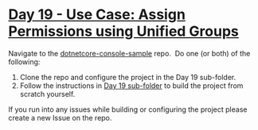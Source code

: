 # [Day 19 - Use Case: Assign Permissions using Unified Groups](https://developer.microsoft.com/en-us/graph/blogs/30daysmsgraph-day-19-use-case-assign-permissions-using-unified-groups/)

Navigate to the [dotnetcore-console-sample](https://github.com/microsoftgraph/dotnetcore-console-sample) repo.  Do one (or both) of the following:

1. Clone the repo and configure the project in the Day 19 sub-folder.
1. Follow the instructions in [Day 19 sub-folder](https://github.com/microsoftgraph/dotnetcore-console-sample/tree/master/day19-assign-permissions) to build the project from scratch yourself.

If you run into any issues while building or configuring the project please create a new Issue on the repo.